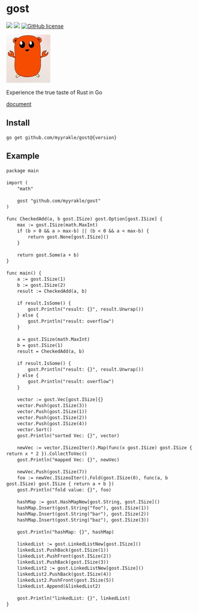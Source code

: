 # gost

![](https://img.shields.io/badge/language-Go-00ADD8) ![](https://img.shields.io/badge/version-v0.5.0-brightgreen) [![GitHub license](https://img.shields.io/badge/license-MIT-blue.svg)](./LICENSE)

![](./etc/gorris.jpg)

Experience the true taste of Rust in Go

[document](https://pkg.go.dev/github.com/myyrakle/gost)

## Install

```
go get github.com/myyrakle/gost@{version}
```

## Example

```
package main

import (
	"math"

	gost "github.com/myyrakle/gost"
)

func CheckedAdd(a, b gost.ISize) gost.Option[gost.ISize] {
	max := gost.ISize(math.MaxInt)
	if (b > 0 && a > max-b) || (b < 0 && a < max-b) {
		return gost.None[gost.ISize]()
	}

	return gost.Some(a + b)
}

func main() {
	a := gost.ISize(1)
	b := gost.ISize(2)
	result := CheckedAdd(a, b)

	if result.IsSome() {
		gost.Println("result: {}", result.Unwrap())
	} else {
		gost.Println("result: overflow")
	}

	a = gost.ISize(math.MaxInt)
	b = gost.ISize(1)
	result = CheckedAdd(a, b)

	if result.IsSome() {
		gost.Println("result: {}", result.Unwrap())
	} else {
		gost.Println("result: overflow")
	}

	vector := gost.Vec[gost.ISize]{}
	vector.Push(gost.ISize(3))
	vector.Push(gost.ISize(1))
	vector.Push(gost.ISize(2))
	vector.Push(gost.ISize(4))
	vector.Sort()
	gost.Println("sorted Vec: {}", vector)

	newVec := vector.ISizeoIter().Map(func(x gost.ISize) gost.ISize { return x * 2 }).CollectToVec()
	gost.Println("mapped Vec: {}", newVec)

	newVec.Push(gost.ISize(7))
	foo := newVec.ISizeoIter().Fold(gost.ISize(0), func(a, b gost.ISize) gost.ISize { return a + b })
	gost.Println("fold value: {}", foo)

	hashMap := gost.HashMapNew[gost.String, gost.ISize]()
	hashMap.Insert(gost.String("foo"), gost.ISize(1))
	hashMap.Insert(gost.String("bar"), gost.ISize(2))
	hashMap.Insert(gost.String("baz"), gost.ISize(3))

	gost.Println("hashMap: {}", hashMap)

	linkedList := gost.LinkedListNew[gost.ISize]()
	linkedList.PushBack(gost.ISize(1))
	linkedList.PushFront(gost.ISize(2))
	linkedList.PushBack(gost.ISize(3))
	linkedList2 := gost.LinkedListNew[gost.ISize]()
	linkedList2.PushBack(gost.ISize(4))
	linkedList2.PushFront(gost.ISize(5))
	linkedList.Append(&linkedList2)

	gost.Println("linkedList: {}", linkedList)
}
```
